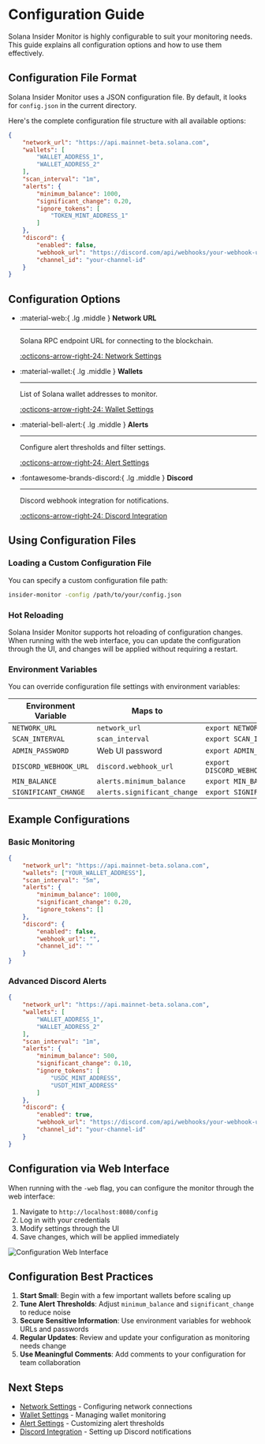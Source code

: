 # Configuration Guide

Solana Insider Monitor is highly configurable to suit your monitoring needs. This guide explains all configuration options and how to use them effectively.

## Configuration File Format

Solana Insider Monitor uses a JSON configuration file. By default, it looks for `config.json` in the current directory.


Here's the complete configuration file structure with all available options:

```json
{
    "network_url": "https://api.mainnet-beta.solana.com",
    "wallets": [
        "WALLET_ADDRESS_1",
        "WALLET_ADDRESS_2"
    ],
    "scan_interval": "1m",
    "alerts": {
        "minimum_balance": 1000,
        "significant_change": 0.20,
        "ignore_tokens": [
            "TOKEN_MINT_ADDRESS_1"
        ]
    },
    "discord": {
        "enabled": false,
        "webhook_url": "https://discord.com/api/webhooks/your-webhook-url",
        "channel_id": "your-channel-id"
    }
}
```

## Configuration Options

<div class="grid cards" markdown>

-   :material-web:{ .lg .middle } __Network URL__

    ---

    Solana RPC endpoint URL for connecting to the blockchain.

    [:octicons-arrow-right-24: Network Settings](network-settings.md)

-   :material-wallet:{ .lg .middle } __Wallets__

    ---

    List of Solana wallet addresses to monitor.

    [:octicons-arrow-right-24: Wallet Settings](wallet-settings.md)

-   :material-bell-alert:{ .lg .middle } __Alerts__

    ---

    Configure alert thresholds and filter settings.

    [:octicons-arrow-right-24: Alert Settings](alert-settings.md)

-   :fontawesome-brands-discord:{ .lg .middle } __Discord__

    ---

    Discord webhook integration for notifications.

    [:octicons-arrow-right-24: Discord Integration](discord-integration.md)

</div>

## Using Configuration Files

### Loading a Custom Configuration File

You can specify a custom configuration file path:

```bash
insider-monitor -config /path/to/your/config.json
```

### Hot Reloading

Solana Insider Monitor supports hot reloading of configuration changes. When running with the web interface, you can update the configuration through the UI, and changes will be applied without requiring a restart.

### Environment Variables

You can override configuration file settings with environment variables:

| Environment Variable | Maps to | Example |
|----------------------|---------|---------|
| `NETWORK_URL` | `network_url` | `export NETWORK_URL="https://api.mainnet-beta.solana.com"` |
| `SCAN_INTERVAL` | `scan_interval` | `export SCAN_INTERVAL="30s"` |
| `ADMIN_PASSWORD` | Web UI password | `export ADMIN_PASSWORD="secure-password"` |
| `DISCORD_WEBHOOK_URL` | `discord.webhook_url` | `export DISCORD_WEBHOOK_URL="https://discord.com/api/webhooks/..."` |
| `MIN_BALANCE` | `alerts.minimum_balance` | `export MIN_BALANCE="500"` |
| `SIGNIFICANT_CHANGE` | `alerts.significant_change` | `export SIGNIFICANT_CHANGE="0.1"` |

## Example Configurations

### Basic Monitoring

```json
{
    "network_url": "https://api.mainnet-beta.solana.com",
    "wallets": ["YOUR_WALLET_ADDRESS"],
    "scan_interval": "5m",
    "alerts": {
        "minimum_balance": 1000,
        "significant_change": 0.20,
        "ignore_tokens": []
    },
    "discord": {
        "enabled": false,
        "webhook_url": "",
        "channel_id": ""
    }
}
```

### Advanced Discord Alerts

```json
{
    "network_url": "https://api.mainnet-beta.solana.com",
    "wallets": [
        "WALLET_ADDRESS_1",
        "WALLET_ADDRESS_2"
    ],
    "scan_interval": "1m",
    "alerts": {
        "minimum_balance": 500,
        "significant_change": 0.10,
        "ignore_tokens": [
            "USDC_MINT_ADDRESS",
            "USDT_MINT_ADDRESS"
        ]
    },
    "discord": {
        "enabled": true,
        "webhook_url": "https://discord.com/api/webhooks/your-webhook-url",
        "channel_id": "your-channel-id"
    }
}
```

## Configuration via Web Interface

When running with the `-web` flag, you can configure the monitor through the web interface:

1. Navigate to `http://localhost:8080/config`
2. Log in with your credentials
3. Modify settings through the UI
4. Save changes, which will be applied immediately

![Configuration Web Interface](../assets/images/config-ui-example.png)

## Configuration Best Practices

1. **Start Small**: Begin with a few important wallets before scaling up
2. **Tune Alert Thresholds**: Adjust `minimum_balance` and `significant_change` to reduce noise
3. **Secure Sensitive Information**: Use environment variables for webhook URLs and passwords
4. **Regular Updates**: Review and update your configuration as monitoring needs change
5. **Use Meaningful Comments**: Add comments to your configuration for team collaboration

## Next Steps

- [Network Settings](network-settings.md) - Configuring network connections
- [Wallet Settings](wallet-settings.md) - Managing wallet monitoring
- [Alert Settings](alert-settings.md) - Customizing alert thresholds
- [Discord Integration](discord-integration.md) - Setting up Discord notifications
